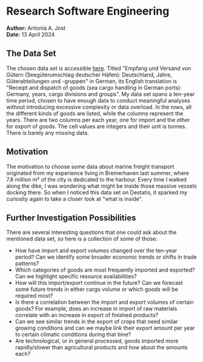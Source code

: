 # Research Software Engineering

**Author:** Antonia A. Jost  
**Date:** 13 April 2024

## The Data Set

The chosen data set is accessible [here](https://www-genesis.destatis.de/genesis//online?operation=table&code=46331-0001&bypass=true&levelindex=1&levelid=1714400794387#abreadcrumb). Titled "Empfang und Versand von Gütern (Seegüterumschlag deutscher Häfen): Deutschland, Jahre, Güterabteilungen und -gruppen" in German, its English translation is "Receipt and dispatch of goods (sea cargo handling in German ports): Germany, years, cargo divisions and groups". My data set spans a ten-year time period, chosen to have enough data to conduct meaningful analyses without introducing excessive complexity or data overload. In the rows, all the different kinds of goods are listed, while the columns represent the years. There are two columns per each year, one for import and the other for export of goods. The cell values are integers and their unit is tonnes. There is barely any missing data.

## Motivation

The motivation to choose some data about marine freight transport originated from my experience living in Bremerhaven last summer, where 7.8 million m² of the city is dedicated to the harbour. Every time I walked along the dike, I was wondering what might be inside those massive vessels docking there. So when I noticed this data set on Destatis, it sparked my curiosity again to take a closer look at "what is inside".

## Further Investigation Possibilities

There are several interesting questions that one could ask about the mentioned data set, so here is a collection of some of those:

- How have import and export volumes changed over the ten-year period? Can we identify some broader economic trends or shifts in trade patterns?
- Which categories of goods are most frequently imported and exported? Can we highlight specific resource availabilities?
- How will this import/export continue in the future? Can we forecast some future trends in either cargo volume or which goods will be required most?
- Is there a correlation between the import and export volumes of certain goods? For example, does an increase in import of raw materials correlate with an increase in export of finished products?
- Can we see similar trends in the export of crops that need similar growing conditions and can we maybe link their export amount per year to certain climatic conditions during that time?
- Are technological, or in general processed, goods imported more rapidly/slower than agricultural products and how about the amounts each?
